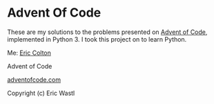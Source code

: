 # Advent Of Code

These are my solutions to the problems presented on [Advent of Code](http://adventofcode.com), implemented in Python 3.  I took this project on to learn Python.

Me: [Eric Colton](https://www.facebook.com/ecolton)



Advent of Code

[adventofcode.com](http://adventofcode.com)

Copyright (c) Eric Wastl
